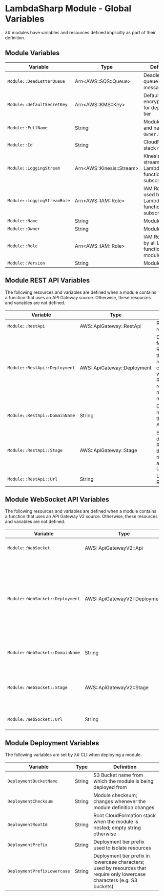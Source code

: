 # LambdaSharp Module - Global Variables

λ# modules have variables and resources defined implicitly as part of their definition.

## Module Variables

|Variable                      |Type                           |Definition                                    |
|------------------------------|-------------------------------|----------------------------------------------|
|`Module::DeadLetterQueue`     |Arn&lt;AWS::SQS::Queue&gt;     |Deadletter queue for failed messages
|`Module::DefaultSecretKey`    |Arn&lt;AWS::KMS::Key&gt;       |Default encryption key for deployment tier
|`Module::FullName`            |String                         |Module owner and name (e.g. `Owner.Name`)
|`Module::Id`                  |String                         |CloudFormation stack name
|`Module::LoggingStream`       |Arn&lt;AWS::Kinesis::Stream&gt;|Kinesis logging stream used by Lambda function logs subscription
|`Module::LoggingStreamRole`   |Arn&lt;AWS::IAM::Role&gt;      |IAM Role for used by Lambda function log subscription
|`Module::Name`                |String                         |Module name
|`Module::Owner`               |String                         |Module owner
|`Module::Role`                |Arn&lt;AWS::IAM::Role&gt;      |IAM Role used by all Lambda functions in the module
|`Module::Version`             |String                         |Module version

## Module REST API Variables

The following resources and variables are defined when a module contains a function that uses an API Gateway source. Otherwise, these resources and variables are not defined.

|Variable                      |Type                          |Definition                                    |
|------------------------------|------------------------------|----------------------------------------------|
|`Module::RestApi`             |AWS::ApiGateway::RestApi      |REST API resource
|`Module::RestApi::Deployment` |AWS::ApiGateway::Deployment   |Deployment for the REST API; this resource changes whenever a REST API resource or method is modified
|`Module::RestApi::DomainName` |String                        |Domain name of theREST API
|`Module::RestApi::Stage`      |AWS::ApiGateway::Stage        |Stage for deploying REST API; the stage name is always `LATEST`
|`Module::RestApi::Url`        |String                        |URL of the REST API

## Module WebSocket API Variables

The following resources and variables are defined when a module contains a function that uses an API Gateway V2 source. Otherwise, these resources and variables are not defined.

|Variable                      |Type                            |Definition                                    |
|------------------------------|--------------------------------|----------------------------------------------|
|`Module::WebSocket`             |AWS::ApiGatewayV2::Api        |WebSocket API resource
|`Module::WebSocket::Deployment` |AWS::ApiGatewayV2::Deployment |Deployment for the WebSocket API; this resource changes whenever an WebSocket API resource or method is modified
|`Module::WebSocket::DomainName` |String                        |Domain name of the WebSocket API
|`Module::WebSocket::Stage`      |AWS::ApiGatewayV2::Stage      |Stage for deploying WebSocket API; the stage name is always `LATEST`
|`Module::WebSocket::Url`        |String                        |URL of the WebSocket API

## Module Deployment Variables

The following variables are set by λ# CLI when deploying a module.

|Variable                      |Type                           |Definition                                    |
|------------------------------|-------------------------------|----------------------------------------------|
|`DeploymentBucketName`        |String                         |S3 Bucket name from which the module is being deployed from
|`DeploymentChecksum`          |String                         |Module checksum; changes whenever the module definition changes
|`DeploymentRootId`            |String                         |Root CloudFormation stack when the module is nested; empty string otherwise
|`DeploymentPrefix`            |String                         |Deployment tier prefix used to isolate resources
|`DeploymentPrefixLowercase`   |String                         |Deployment tier prefix in lowercase characters; used by resources that require only lowercase characters (e.g. S3 buckets)
